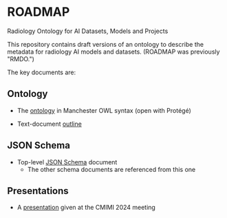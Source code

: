 # ROADMAP

Radiology Ontology for AI Datasets, Models and Projects 

This repository contains draft versions of an ontology to describe the metadata for radiology AI models and datasets.  (ROADMAP was previously "RMDO.")

The key documents are:

## Ontology

* The [ontology](Ontology/ROADMAP.omn) in Manchester OWL syntax (open with Prot&eacute;g&eacute;)

* Text-document [outline](Ontology/RMDO-outline.txt)

## JSON Schema

* Top-level [JSON Schema](Schema/ROADMAP.json) document
  - The other schema documents are referenced from this one

## Presentations

* A [presentation](CMIMI%202024%20-%20RMDO.pptx) given at the CMIMI 2024 meeting

